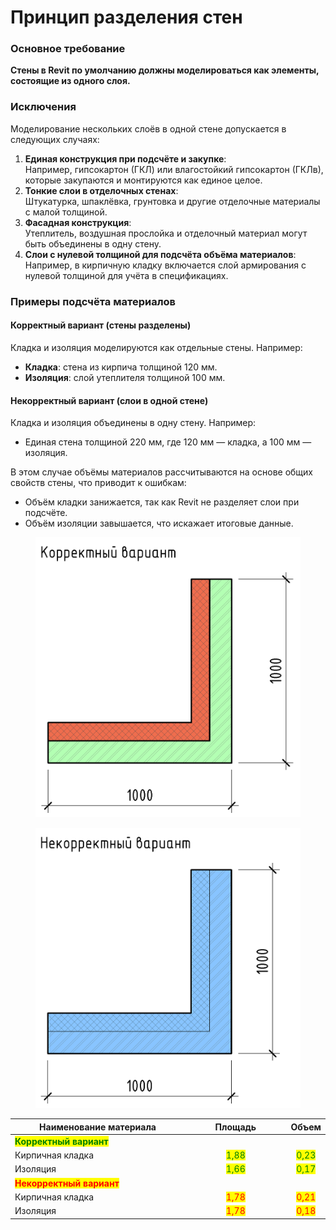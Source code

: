 # Принцип разделения стен

### Основное требование

**Стены в Revit по умолчанию должны моделироваться как элементы, состоящие из одного слоя.**

### Исключения

Моделирование нескольких слоёв в одной стене допускается в следующих случаях:

1. **Единая конструкция при подсчёте и закупке**:\
   Например, гипсокартон (ГКЛ) или влагостойкий гипсокартон (ГКЛв), которые закупаются и монтируются как единое целое.
2. **Тонкие слои в отделочных стенах**:\
   Штукатурка, шпаклёвка, грунтовка и другие отделочные материалы с малой толщиной.
3. **Фасадная конструкция**:\
   Утеплитель, воздушная прослойка и отделочный материал могут быть объединены в одну стену.
4. **Слои с нулевой толщиной для подсчёта объёма материалов**:\
   Например, в кирпичную кладку включается слой армирования с нулевой толщиной для учёта в спецификациях.

### Примеры подсчёта материалов

#### Корректный вариант (стены разделены)

Кладка и изоляция моделируются как отдельные стены. Например:

* **Кладка**: стена из кирпича толщиной 120 мм.
* **Изоляция**: слой утеплителя толщиной 100 мм.

#### Некорректный вариант (слои в одной стене)

Кладка и изоляция объединены в одну стену. Например:

* Единая стена толщиной 220 мм, где 120 мм — кладка, а 100 мм — изоляция.

В этом случае объёмы материалов рассчитываются на основе общих свойств стены, что приводит к ошибкам:

* Объём кладки занижается, так как Revit не разделяет слои при подсчёте.
* Объём изоляции завышается, что искажает итоговые данные.

<div><figure><img src="../../.gitbook/assets/image (26).png" alt=""><figcaption></figcaption></figure> <figure><img src="../../.gitbook/assets/Без имени-1.png" alt=""><figcaption></figcaption></figure></div>

<table><thead><tr><th width="363.42840576171875">Наименование материала</th><th width="199.7139892578125" align="center">Площадь</th><th align="center">Объем</th></tr></thead><tbody><tr><td><mark style="color:green;"><strong>Корректный вариант</strong></mark></td><td align="center"> </td><td align="center"> </td></tr><tr><td>Кирпичная кладка</td><td align="center"><mark style="color:green;">1,88</mark></td><td align="center"><mark style="color:green;">0,23</mark></td></tr><tr><td>Изоляция</td><td align="center"><mark style="color:green;">1,66</mark></td><td align="center"><mark style="color:green;">0,17</mark></td></tr><tr><td><mark style="color:red;"><strong>Некорректный вариант</strong></mark></td><td align="center"> </td><td align="center"> </td></tr><tr><td>Кирпичная кладка</td><td align="center"><mark style="color:red;">1,78</mark></td><td align="center"><mark style="color:red;">0,21</mark></td></tr><tr><td>Изоляция</td><td align="center"><mark style="color:red;">1,78</mark></td><td align="center"><mark style="color:red;">0,18</mark></td></tr></tbody></table>

